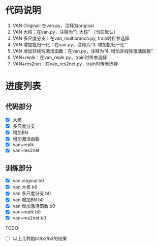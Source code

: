 # 代码说明

1. VAN Original: 在van.py，注释为original
2. VAN 大核：在van.py，注释为“1. 大核” （当前默认）
3. VAN 多尺度分支：在van_multibranch.py, train时传参选择
4. VAN 增加批归一化：在van.py，注释为“3. 增加批归一化”
5. VAN 增加非线性激活函数：在van.py，注释为“4. 增加非线性激活函数”
6. VAN+replk：在van_replk.py，train时传参选择
7. VAN+res2net：在van_res2net.py，train时传参选择

# 进度列表

## 代码部分

- [x] 大核
- [x] 多尺度分支
- [x] 增加BN
- [x] 增加激活函数
- [x] van+replk
- [x] van+res2net

## 训练部分

- [x] van original b0
- [x] van 大核 b0
- [x] van 多尺度分支 b0
- [x] van 增加BN b0
- [x] van 增加激活函数 b0
- [x] van+replk b0
- [x] van+res2net b0

TODO:
- [ ] 以上几种跑b1/b2/b3的结果

